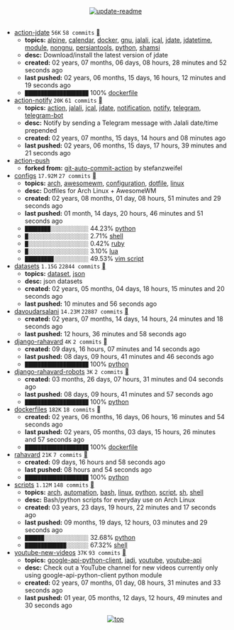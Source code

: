 <div align="center">
<a href="https://github.com/davoudarsalani/davoudarsalani/actions/workflows/update-readme.yml">
<img alt="update-readme" src="https://github.com/davoudarsalani/davoudarsalani/actions/workflows/update-readme.yml/badge.svg">
</a>
</div>
<div align="center">
</div>
<br>

* [action-jdate](https://github.com/davoudarsalani/action-jdate) `56K` `58 commits` [](https://api.github.com/repos/davoudarsalani/action-jdate/zipball)
	+ __topics:__ [alpine](https://github.com/topics/alpine), [calendar](https://github.com/topics/calendar), [docker](https://github.com/topics/docker), [gnu](https://github.com/topics/gnu), [jalali](https://github.com/topics/jalali), [jcal](https://github.com/topics/jcal), [jdate](https://github.com/topics/jdate), [jdatetime](https://github.com/topics/jdatetime), [module](https://github.com/topics/module), [nongnu](https://github.com/topics/nongnu), [persiantools](https://github.com/topics/persiantools), [python](https://github.com/topics/python), [shamsi](https://github.com/topics/shamsi)
	+ __desc:__ Download/install the latest version of jdate
	+ __created:__ 02 years, 07 months, 06 days, 08 hours, 28 minutes and 52 seconds ago
	+ __last pushed:__ 02 years, 06 months, 15 days, 16 hours, 12 minutes and 19 seconds ago
	+ `████████████████████`  100% [dockerfile](https://github.com/topics/dockerfile)
* [action-notify](https://github.com/davoudarsalani/action-notify) `20K` `61 commits` [](https://api.github.com/repos/davoudarsalani/action-notify/zipball)
	+ __topics:__ [action](https://github.com/topics/action), [jalali](https://github.com/topics/jalali), [jcal](https://github.com/topics/jcal), [jdate](https://github.com/topics/jdate), [notification](https://github.com/topics/notification), [notify](https://github.com/topics/notify), [telegram](https://github.com/topics/telegram), [telegram-bot](https://github.com/topics/telegram-bot)
	+ __desc:__ Notify by sending a Telegram message with Jalali date/time prepended
	+ __created:__ 02 years, 07 months, 15 days, 14 hours and 08 minutes ago
	+ __last pushed:__ 02 years, 06 months, 15 days, 17 hours, 39 minutes and 21 seconds ago
* [action-push](https://github.com/davoudarsalani/action-push)
	+ __forked from:__ [git-auto-commit-action](https://github.com/stefanzweifel/git-auto-commit-action) by stefanzweifel
* [configs](https://github.com/davoudarsalani/configs) `17.92M` `27 commits` [](https://api.github.com/repos/davoudarsalani/configs/zipball)
	+ __topics:__ [arch](https://github.com/topics/arch), [awesomewm](https://github.com/topics/awesomewm), [configuration](https://github.com/topics/configuration), [dotfile](https://github.com/topics/dotfile), [linux](https://github.com/topics/linux)
	+ __desc:__ Dotfiles for Arch Linux + AwesomeWM
	+ __created:__ 02 years, 08 months, 01 day, 08 hours, 51 minutes and 29 seconds ago
	+ __last pushed:__ 01 month, 14 days, 20 hours, 46 minutes and 51 seconds ago
	+ `████████░░░░░░░░░░░░`  44.23% [python](https://github.com/topics/python)
	+ `█░░░░░░░░░░░░░░░░░░░`  2.71% [shell](https://github.com/topics/shell)
	+ `█░░░░░░░░░░░░░░░░░░░`  0.42% [ruby](https://github.com/topics/ruby)
	+ `█░░░░░░░░░░░░░░░░░░░`  3.10% [lua](https://github.com/topics/lua)
	+ `█████████░░░░░░░░░░░`  49.53% [vim script](https://github.com/topics/vim%20script)
* [datasets](https://github.com/davoudarsalani/datasets) `1.15G` `22844 commits` [](https://api.github.com/repos/davoudarsalani/datasets/zipball)
	+ __topics:__ [dataset](https://github.com/topics/dataset), [json](https://github.com/topics/json)
	+ __desc:__ json datasets
	+ __created:__ 02 years, 05 months, 04 days, 18 hours, 15 minutes and 20 seconds ago
	+ __last pushed:__ 10 minutes and 56 seconds ago
* [davoudarsalani](https://github.com/davoudarsalani/davoudarsalani) `14.23M` `22887 commits` [](https://api.github.com/repos/davoudarsalani/davoudarsalani/zipball)
	+ __created:__ 02 years, 07 months, 14 days, 14 hours, 24 minutes and 18 seconds ago
	+ __last pushed:__ 12 hours, 36 minutes and 58 seconds ago
* [django-rahavard](https://github.com/davoudarsalani/django-rahavard) `4K` `2 commits` [](https://api.github.com/repos/davoudarsalani/django-rahavard/zipball)
	+ __created:__ 09 days, 16 hours, 07 minutes and 14 seconds ago
	+ __last pushed:__ 08 days, 09 hours, 41 minutes and 46 seconds ago
	+ `████████████████████`  100% [python](https://github.com/topics/python)
* [django-rahavard-robots](https://github.com/davoudarsalani/django-rahavard-robots) `3K` `2 commits` [](https://api.github.com/repos/davoudarsalani/django-rahavard-robots/zipball)
	+ __created:__ 03 months, 26 days, 07 hours, 31 minutes and 04 seconds ago
	+ __last pushed:__ 08 days, 09 hours, 41 minutes and 57 seconds ago
	+ `████████████████████`  100% [python](https://github.com/topics/python)
* [dockerfiles](https://github.com/davoudarsalani/dockerfiles) `182K` `18 commits` [](https://api.github.com/repos/davoudarsalani/dockerfiles/zipball)
	+ __created:__ 02 years, 06 months, 16 days, 06 hours, 16 minutes and 54 seconds ago
	+ __last pushed:__ 02 years, 05 months, 03 days, 15 hours, 26 minutes and 57 seconds ago
	+ `████████████████████`  100% [dockerfile](https://github.com/topics/dockerfile)
* [rahavard](https://github.com/davoudarsalani/rahavard) `21K` `7 commits` [](https://api.github.com/repos/davoudarsalani/rahavard/zipball)
	+ __created:__ 09 days, 16 hours and 58 seconds ago
	+ __last pushed:__ 08 hours and 54 seconds ago
	+ `████████████████████`  100% [python](https://github.com/topics/python)
* [scripts](https://github.com/davoudarsalani/scripts) `1.12M` `148 commits` [](https://api.github.com/repos/davoudarsalani/scripts/zipball)
	+ __topics:__ [arch](https://github.com/topics/arch), [automation](https://github.com/topics/automation), [bash](https://github.com/topics/bash), [linux](https://github.com/topics/linux), [python](https://github.com/topics/python), [script](https://github.com/topics/script), [sh](https://github.com/topics/sh), [shell](https://github.com/topics/shell)
	+ __desc:__ Bash/python scripts for everyday use on Arch Linux
	+ __created:__ 03 years, 23 days, 19 hours, 22 minutes and 17 seconds ago
	+ __last pushed:__ 09 months, 19 days, 12 hours, 03 minutes and 29 seconds ago
	+ `██████░░░░░░░░░░░░░░`  32.68% [python](https://github.com/topics/python)
	+ `█████████████░░░░░░░`  67.32% [shell](https://github.com/topics/shell)
* [youtube-new-videos](https://github.com/davoudarsalani/youtube-new-videos) `37K` `93 commits` [](https://api.github.com/repos/davoudarsalani/youtube-new-videos/zipball)
	+ __topics:__ [google-api-python-client](https://github.com/topics/google-api-python-client), [jadi](https://github.com/topics/jadi), [youtube](https://github.com/topics/youtube), [youtube-api](https://github.com/topics/youtube-api)
	+ __desc:__ Check out a YouTube channel for new videos currently only using google-api-python-client python module
	+ __created:__ 02 years, 07 months, 01 day, 08 hours, 31 minutes and 33 seconds ago
	+ __last pushed:__ 01 year, 05 months, 12 days, 12 hours, 49 minutes and 30 seconds ago
<div align="center">
<a href='https://github.com/davoudarsalani/davoudarsalani#readme'>
<img alt='top' src='https://img.shields.io/badge/TOP-grey'>
</a>
</div>
